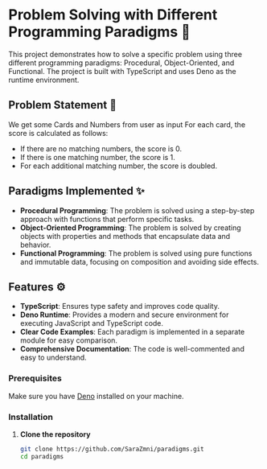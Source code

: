 # Problem Solving with Different Programming Paradigms 🧩

This project demonstrates how to solve a specific problem using three different programming paradigms: Procedural, Object-Oriented, and Functional. The project is built with TypeScript and uses Deno as the runtime environment.

## Problem Statement 🎯

We get some Cards and Numbers from user as input
For each card, the score is calculated as follows:
- If there are no matching numbers, the score is 0.
- If there is one matching number, the score is 1.
- For each additional matching number, the score is doubled.

## Paradigms Implemented ✨

- **Procedural Programming**: The problem is solved using a step-by-step approach with functions that perform specific tasks.
- **Object-Oriented Programming**: The problem is solved by creating objects with properties and methods that encapsulate data and behavior.
- **Functional Programming**: The problem is solved using pure functions and immutable data, focusing on composition and avoiding side effects.

## Features ⚙️

- **TypeScript**: Ensures type safety and improves code quality.
- **Deno Runtime**: Provides a modern and secure environment for executing JavaScript and TypeScript code.
- **Clear Code Examples**: Each paradigm is implemented in a separate module for easy comparison.
- **Comprehensive Documentation**: The code is well-commented and easy to understand.


### Prerequisites

Make sure you have [Deno](https://deno.land/) installed on your machine.

### Installation

1. **Clone the repository**

   ```bash
   git clone https://github.com/SaraZmni/paradigms.git
   cd paradigms
